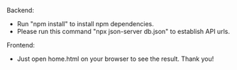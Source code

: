 Backend:
- Run "npm install" to install npm dependencies.
- Please run this command "npx json-server db.json" to establish API urls.

Frontend:
- Just open home.html on your browser to see the result. Thank you!
